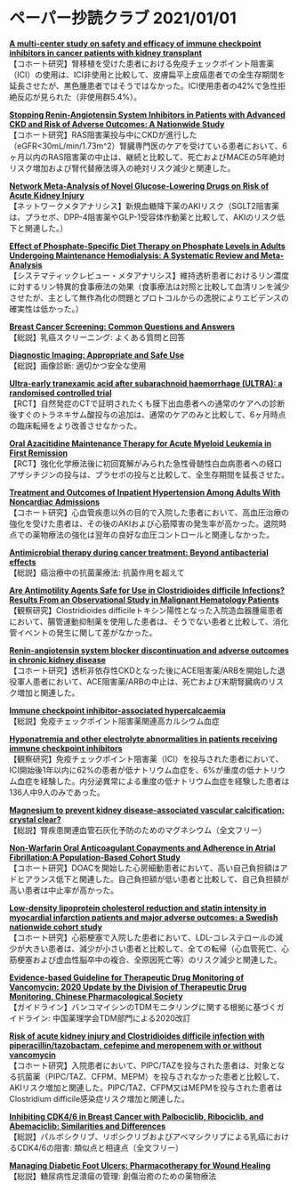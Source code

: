 # ペーパー抄読クラブ 2021/01/01

[**A multi-center study on safety and efficacy of immune checkpoint inhibitors in cancer patients with kidney transplant**](https://pubmed.ncbi.nlm.nih.gov/33359528/)  
【コホート研究】腎移植を受けた患者における免疫チェックポイント阻害薬（ICI）の使用は、ICI非使用と比較して、皮膚扁平上皮癌患者での全生存期間を延長させたが、黒色腫患者ではそうではなかった。ICI使用患者の42%で急性拒絶反応が見られた（非使用群5.4%）。

[**Stopping Renin-Angiotensin System Inhibitors in Patients with Advanced CKD and Risk of Adverse Outcomes: A Nationwide Study**](https://pubmed.ncbi.nlm.nih.gov/33372009/)  
【コホート研究】RAS阻害薬投与中にCKDが進行した（eGFR<30mL/min/1.73m^2）腎臓専門医のケアを受けている患者において、6ヶ月以内のRAS阻害薬の中止は、継続と比較して、死亡およびMACEの5年絶対リスク増加および腎代替療法導入の絶対リスク減少と関連した。

[**Network Meta-Analysis of Novel Glucose-Lowering Drugs on Risk of Acute Kidney Injury**](https://pubmed.ncbi.nlm.nih.gov/33376101/)  
【ネットワークメタアナリシス】新規血糖降下薬のAKIリスク（SGLT2阻害薬は、プラセボ、DPP-4阻害薬やGLP-1受容体作動薬と比較して、AKIのリスク低下と関連した。）

[**Effect of Phosphate-Specific Diet Therapy on Phosphate Levels in Adults Undergoing Maintenance Hemodialysis: A Systematic Review and Meta-Analysis**](https://pubmed.ncbi.nlm.nih.gov/33380474/)  
【システマティックレビュー・メタアナリシス】維持透析患者におけるリン濃度に対するリン特異的食事療法の効果（食事療法は対照と比較して血清リンを減少させたが、主として無作為化の問題とプロトコルからの逸脱によりエビデンスの確実性は低かった。）

[**Breast Cancer Screening: Common Questions and Answers**](https://pubmed.ncbi.nlm.nih.gov/33382554/)  
【総説】乳癌スクリーニング: よくある質問と回答

[**Diagnostic Imaging: Appropriate and Safe Use**](https://pubmed.ncbi.nlm.nih.gov/33382559/)  
【総説】画像診断: 適切かつ安全な使用

[**Ultra-early tranexamic acid after subarachnoid haemorrhage (ULTRA): a randomised controlled trial**](https://pubmed.ncbi.nlm.nih.gov/33357465/)  
【RCT】自然発症のCTで証明されたくも膜下出血患者への通常のケアへの診断後すぐのトラネキサム酸投与の追加は、通常のケアのみと比較して、6ヶ月時点の臨床転帰をより改善させなかった。

[**Oral Azacitidine Maintenance Therapy for Acute Myeloid Leukemia in First Remission**](https://pubmed.ncbi.nlm.nih.gov/33369355/)  
【RCT】強化化学療法後に初回寛解がみられた急性骨髄性白血病患者への経口アザシチジンの投与は、プラセボの投与と比較して、全生存期間を延長させた。

[**Treatment and Outcomes of Inpatient Hypertension Among Adults With Noncardiac Admissions**](https://pubmed.ncbi.nlm.nih.gov/33369614/)  
【コホート研究】心血管疾患以外の目的で入院した患者において、高血圧治療の強化を受けた患者は、その後のAKIおよび心筋障害の発生率が高かった。退院時点での薬物療法の強化は翌年の良好な血圧コントロールと関連しなかった。

[**Antimicrobial therapy during cancer treatment: Beyond antibacterial effects**](https://pubmed.ncbi.nlm.nih.gov/33372309/)  
【総説】癌治療中の抗菌薬療法: 抗菌作用を超えて

[**Are Antimotility Agents Safe for Use in Clostridioides difficile Infections? Results From an Observational Study in Malignant Hematology Patients**](https://pubmed.ncbi.nlm.nih.gov/33367215/)  
【観察研究】Clostridioides difficileトキシン陽性となった入院造血器腫瘍患者において、腸管運動抑制薬を使用した患者は、そうでない患者と比較して、消化管イベントの発生に関して差がなかった。

[**Renin-angiotensin system blocker discontinuation and adverse outcomes in chronic kidney disease**](https://pubmed.ncbi.nlm.nih.gov/33367872/)  
【コホート研究】透析非依存性CKDとなった後にACE阻害薬/ARBを開始した退役軍人患者において、ACE阻害薬/ARBの中止は、死亡および末期腎臓病のリスク増加と関連した。

[**Immune checkpoint inhibitor-associated hypercalcaemia**](https://pubmed.ncbi.nlm.nih.gov/33374000/)  
【総説】免疫チェックポイント阻害薬関連高カルシウム血症

[**Hyponatremia and other electrolyte abnormalities in patients receiving immune checkpoint inhibitors**](https://pubmed.ncbi.nlm.nih.gov/33374011/)  
【観察研究】免疫チェックポイント阻害薬（ICI）を投与された患者において、ICI開始後1年以内に62%の患者が低ナトリウム血症を、6%が重度の低ナトリウム血症を経験した。内分泌異常による重度の低ナトリウム血症を経験した患者は136人中9人のみであった。

[**Magnesium to prevent kidney disease-associated vascular calcification: crystal clear?**](https://pubmed.ncbi.nlm.nih.gov/33374019/)  
【総説】腎疾患関連血管石灰化予防のためのマグネシウム（全文フリー）

[**Non-Warfarin Oral Anticoagulant Copayments and Adherence in Atrial Fibrillation:A Population-Based Cohort Study**](https://pubmed.ncbi.nlm.nih.gov/33358690/)  
【コホート研究】DOACを開始した心房細動患者において、高い自己負担額はアドヒアランス低下と関連した。自己負担額が低い患者と比較して、自己負担額が高い患者は中止率が高かった。

[**Low-density lipoprotein cholesterol reduction and statin intensity in myocardial infarction patients and major adverse outcomes: a Swedish nationwide cohort study**](https://pubmed.ncbi.nlm.nih.gov/33367526/)  
【コホート研究】心筋梗塞で入院した患者において、LDL-コレステロールの減少が大きい患者は、減少が小さい患者と比較して、全ての転帰（心血管死亡、心筋梗塞および虚血性脳卒中の複合、全原因死亡等）のリスク減少と関連した。

[**Evidence-based Guideline for Therapeutic Drug Monitoring of Vancomycin: 2020 Update by the Division of Therapeutic Drug Monitoring, Chinese Pharmacological Society**](https://pubmed.ncbi.nlm.nih.gov/33367582/)  
【ガイドライン】バンコマイシンのTDMモニタリングに関する根拠に基づくガイドライン: 中国薬理学会TDM部門による2020改訂

[**Risk of acute kidney injury and Clostridioides difficile infection with piperacillin/tazobactam, cefepime and meropenem with or without vancomycin**](https://pubmed.ncbi.nlm.nih.gov/33382398/)  
【コホート研究】入院患者において、PIPC/TAZを投与された患者は、対象となる抗菌薬（PIPC/TAZ、CFPM、MEPM）を投与されなかった患者と比較して、AKIリスク増加と関連した。PIPC/TAZ、CFPM又はMEPMを投与された患者はClostridium difficile感染症リスク増加と関連した。

[**Inhibiting CDK4/6 in Breast Cancer with Palbociclib, Ribociclib, and Abemaciclib: Similarities and Differences**](https://pubmed.ncbi.nlm.nih.gov/33369721/)  
【総説】パルボシクリブ、リボシクリブおよびアベマシクリブによる乳癌におけるCDK4/6の阻害: 類似点と相違点（全文フリー）

[**Managing Diabetic Foot Ulcers: Pharmacotherapy for Wound Healing**](https://pubmed.ncbi.nlm.nih.gov/33382445/)  
【総説】糖尿病性足潰瘍の管理: 創傷治癒のための薬物療法
